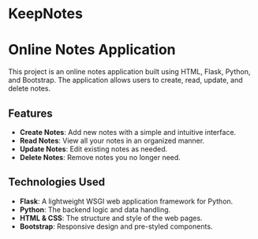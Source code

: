 # KeepNotes
# Online Notes Application

This project is an online notes application built using HTML, Flask, Python, and Bootstrap. The application allows users to create, read, update, and delete notes.

## Features

- **Create Notes**: Add new notes with a simple and intuitive interface.
- **Read Notes**: View all your notes in an organized manner.
- **Update Notes**: Edit existing notes as needed.
- **Delete Notes**: Remove notes you no longer need.

## Technologies Used

- **Flask**: A lightweight WSGI web application framework for Python.
- **Python**: The backend logic and data handling.
- **HTML & CSS**: The structure and style of the web pages.
- **Bootstrap**: Responsive design and pre-styled components.
